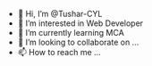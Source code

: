 - 👋 Hi, I’m @Tushar-CYL
- 👀 I’m interested in Web Developer
- 🌱 I’m currently learning MCA
- 💞️ I’m looking to collaborate on ...
- 📫 How to reach me ...

<!---
Tushar-CYL/Tushar-CYL is a ✨ special ✨ repository because its `README.md` (this file) appears on your GitHub profile.
You can click the Preview link to take a look at your changes.
--->
